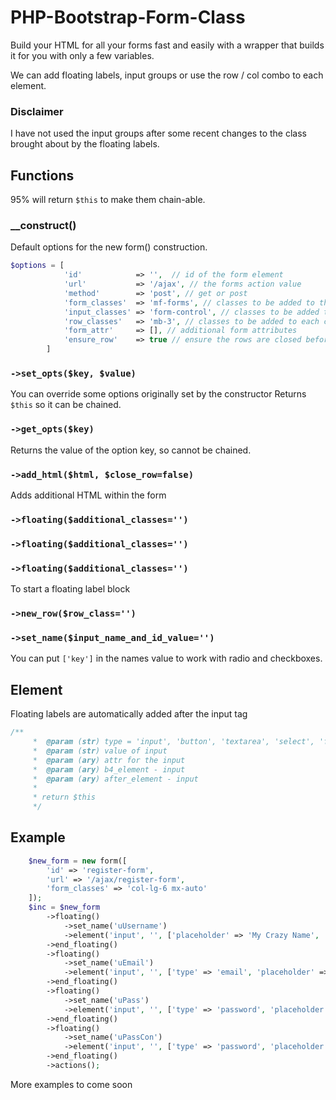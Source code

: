# PHP-Bootstrap-Form-Class
Build your HTML for all your forms fast and easily with a wrapper that builds it for you with only a few variables.

We can add floating labels, input groups or use the row / col combo to each element.

### Disclaimer
I have not used the input groups after some recent changes to the class brought about by the floating labels.

## Functions
95% will return `$this` to make them chain-able.
### __construct()
Default options for the new form() construction.
````php
$options = [
			'id'            => '',  // id of the form element
			'url'           => '/ajax', // the forms action value
			'method'        => 'post', // get or post
			'form_classes'  => 'mf-forms', // classes to be added to the form tag
			'input_classes' => 'form-control', // classes to be added to the input elements
			'row_classes'   => 'mb-3', // classes to be added to each container row
			'form_attr'     => [], // additional form attributes
			'ensure_row'    => true // ensure the rows are closed before each new element
		]
````
### `->set_opts($key, $value)`
You can override some options originally set by the constructor
Returns `$this` so it can be chained.
### `->get_opts($key)`
Returns the value of the option key, so cannot be chained.
### `->add_html($html, $close_row=false)`
Adds additional HTML within the form
### `->floating($additional_classes='')`
### `->floating($additional_classes='')`
### `->floating($additional_classes='')`
To start a floating label block
### `->new_row($row_class='')`
### `->set_name($input_name_and_id_value='')`
You can put `['key']` in the names value to work with radio and checkboxes.

## Element
Floating labels are automatically added after the input tag
````php
/**
	 *  @param (str) type = 'input', 'button', 'textarea', 'select', 'file', 'day', 'time':		
	 * 	@param (str) value of input
	 *  @param (ary) attr for the input
	 *  @param (ary) b4_element - input
	 *  @param (ary) after_element - input
	 * 
	 * return $this
	 */
````
## Example
````php
    $new_form = new form([
		'id' => 'register-form',
		'url' => '/ajax/register-form',
		'form_classes' => 'col-lg-6 mx-auto'
	]);
	$inc = $new_form
		->floating()
			->set_name('uUsername')
			->element('input', '', ['placeholder' => 'My Crazy Name', 'required' => 'required'])
		->end_floating()
		->floating()
			->set_name('uEmail')
			->element('input', '', ['type' => 'email', 'placeholder' => 'Real Email', 'required' => 'required'])
		->end_floating()
		->floating()
			->set_name('uPass')
			->element('input', '', ['type' => 'password', 'placeholder' => 'Password', 'required' => 'required'])
		->end_floating()
		->floating()
			->set_name('uPassCon')
			->element('input', '', ['type' => 'password', 'placeholder' => 'Confirm Password', 'required' => 'required'])
		->end_floating()
		->actions();
````

More examples to come soon